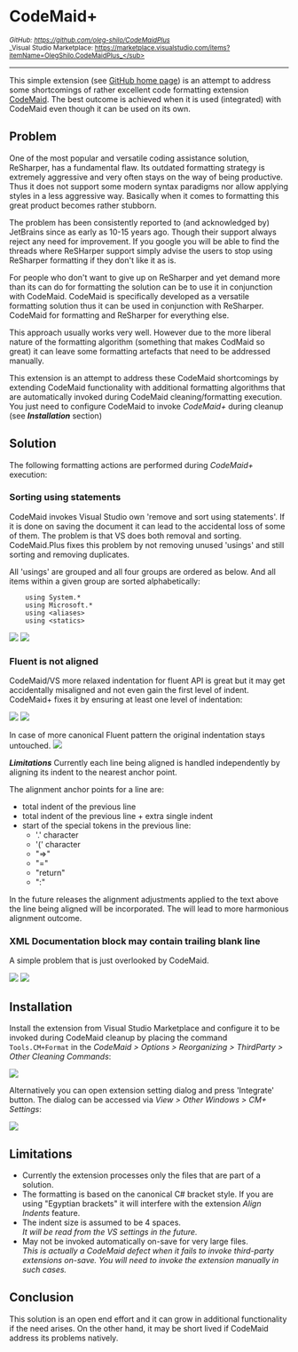 # CodeMaid+

<sub>_GitHub: https://github.com/oleg-shilo/CodeMaidPlus<br>_</sub>
<sub>_Visual Studio Marketplace: https://marketplace.visualstudio.com/items?itemName=OlegShilo.CodeMaidPlus_</sub>

----

This simple extension (see [GitHub home page](https://github.com/oleg-shilo/CodeMaidPlus)) is an attempt to address some shortcomings of rather excellent code formatting extension [CodeMaid](http://www.codemaid.net/). The best outcome is achieved when it is used (integrated) with CodeMaid even though it can be used on its own.

## Problem

One of the most popular and versatile coding assistance solution, ReSharper, has a fundamental flaw. Its outdated formatting strategy is extremely aggressive and very often stays on the way of being productive. Thus it does not support some modern syntax paradigms nor allow applying styles in a less aggressive way. Basically when it comes to formatting this great product becomes rather stubborn.

The problem has been consistently reported to (and acknowledged by) JetBrains since as early as 10-15 years ago. Though their support always reject any need for improvement. If you google you will be able to find the threads where ReSHarper support simply advise the users to stop using ReSharper formatting if they don't like it as is.  

For people who don't want to give up on ReSharper and yet demand more than its can do for formatting the solution can be to use it in conjunction with CodeMaid. CodeMaid is specifically developed as a versatile formatting solution thus it can be used in conjunction with ReSharper. CodeMaid for formatting and ReSharper for everything else.  

This approach usually works very well. However due to the more liberal nature of the formatting algorithm (something that makes CodMaid so great) it can leave some formatting artefacts that need to be addressed manually.

This extension is an attempt to address these CodeMaid shortcomings by extending CodeMaid functionality with additional formatting algorithms that are automatically invoked during CodeMaid cleaning/formatting execution. 
You just need to configure CodeMaid to invoke _CodeMaid+_ during cleanup (see _**Installation**_ section)

## Solution

The following formatting actions are performed during _CodeMaid+_ execution:

### Sorting using statements 
CodeMaid invokes Visual Studio own 'remove and sort using statements'. If it is done on saving the document it can lead to the accidental loss of some of them. The problem is that VS does both removal and sorting. CodeMaid.Plus fixes this problem by not removing unused 'usings' and still sorting and removing duplicates.

All 'usings' are grouped and all four groups are ordered as below. And all items within a given group are sorted alphabetically:
```
    using System.*
    using Microsoft.*
    using <aliases>
    using <statics>
```

![](https://raw.githubusercontent.com/oleg-shilo/CodeMaidPlus/master/images/using.before.png)
![](https://raw.githubusercontent.com/oleg-shilo/CodeMaidPlus/master/images/using.after.png)

### Fluent is not aligned
CodeMaid/VS more relaxed indentation for fluent API is great but it may get accidentally misaligned and not even gain the first level of indent. CodeMaid+ fixes it by ensuring at least one level of indentation:

![](https://raw.githubusercontent.com/oleg-shilo/CodeMaidPlus/master/images/indent-1.before.png)
![](https://raw.githubusercontent.com/oleg-shilo/CodeMaidPlus/master/images/indent-1.after.png)

In case of more canonical Fluent pattern the original indentation stays untouched.
![](https://raw.githubusercontent.com/oleg-shilo/CodeMaidPlus/master/images/indent-2.after.png)

_**Limitations**_
Currently each line being aligned is handled independently by aligning its indent to the nearest anchor point.

The alignment anchor points for a line are:
- total indent of the previous line
- total indent of the previous line + extra single indent
- start of the special tokens in the previous line:
  - '.' character
  - '(' character
  - "=>" 
  - "=" 
  - "return"
  - ":"

In the future releases the alignment adjustments applied to the text above the line being aligned will be incorporated. The will lead to more harmonious alignment outcome.


### XML Documentation block may contain trailing blank line

A simple problem that is just overlooked by CodeMaid.

![](https://raw.githubusercontent.com/oleg-shilo/CodeMaidPlus/master/images/doc.before.png)
![](https://raw.githubusercontent.com/oleg-shilo/CodeMaidPlus/master/images/doc.after.png)


## Installation

Install the extension from Visual Studio Marketplace and configure it to be invoked during CodeMaid cleanup by placing the command `Tools.CM+Format` in the _CodeMaid > Options > Reorganizing > ThirdParty > Other Cleaning Commands_:

![](https://raw.githubusercontent.com/oleg-shilo/CodeMaidPlus/master/images/config.png)

Alternatively you can open extension setting dialog and press 'Integrate' button. The dialog can be accessed via _View > Other Windows > CM+ Settings_:

![](https://raw.githubusercontent.com/oleg-shilo/CodeMaidPlus/master/images/settings.integrate.png)

## Limitations

- Currently the extension processes only the files that are part of a solution.
- The formatting is based on the canonical C# bracket style. If you are using "Egyptian brackets" it will interfere with the extension _Align Indents_ feature.  
- The indent size is assumed to be 4 spaces.<br>
  _It will be read from the VS settings in the future._
- May not be invoked automatically on-save for very large files.<br>
  _This is actually a CodeMaid defect when it fails to invoke third-party extensions on-save. You will need to invoke the extension manually in such cases._

## Conclusion

This solution is an open end effort and it can grow in additional functionality if the need arises. On the other hand, it may be short lived if CodeMaid address its problems natively.
